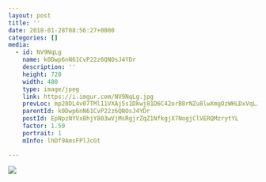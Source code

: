 ```yaml
---
layout: post
title: '' 
date: 2018-01-28T08:56:27+0000 
categories: [] 
media:
  - id: NV9NqLg
    name: k0Dwp6nN61CvP22z6QNOsJ4YDr
    description: ''   
    height: 720
    width: 480
    type: image/jpeg
    link: https://i.imgur.com/NV9NqLg.jpg
    prevLoc: mp28DL4v07TMl11VXAj5s1Dkwj81D6C42orB8rNZu8lwXmgOzWHLDxVqLJLEcOmrLmjPPKCx5wlEkPrxcJVJNlJOkzhDqkLXA664S7EAqWA75pfjQ08RQPDWt6A1GEV6qqiRx183OpO0Fqnl5jYl6ntL2QVN2LL7C9QglXwwYvSOoZ014rr7hZOG9BZRLVSZKM32xJ2YT7Jg8oB5JgtXQRpywND2cJLjjBE5B4SwWm8r4zM3tgk2Mzq2Wntq65qkJ1nD
    parentId: k0Dwp6nN61CvP22z6QNOsJ4YDr
    postId: EpNpzNYVx8hjY803wVjMsRgjrZqZ1NfkgjX7NogjClVERQMzrytYL
    factor: 1.50
    portrait: 1
    mInfo: lhDf9AmsFPlJcGt

---
```





[//]: #media:  
<a href="https://i.imgur.com/NV9NqLg.jpg"><img class="postImage" src="https://i.imgur.com/NV9NqLgh.jpg" />  
</a>   
